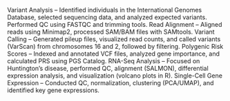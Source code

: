 Variant Analysis – Identified individuals in the International Genomes Database, selected sequencing data, and analyzed expected variants. Performed QC using FASTQC and trimming tools.
Read Alignment – Aligned reads using Minimap2, processed SAM/BAM files with SAMtools.
Variant Calling – Generated pileup files, visualized read counts, and called variants (VarScan) from chromosomes 16 and 2, followed by filtering.
Polygenic Risk Scores – Indexed and annotated VCF files, analyzed gene importance, and calculated PRS using PGS Catalog.
RNA-Seq Analysis – Focused on Huntington’s disease, performed QC, alignment (SALMON), differential expression analysis, and visualization (volcano plots in R).
Single-Cell Gene Expression – Conducted QC, normalization, clustering (PCA/UMAP), and identified key gene expressions.
